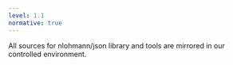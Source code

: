 ```yaml
---
level: 1.1
normative: true
---
```


All sources for nlohmann/json library and tools are mirrored in our controlled environment.
